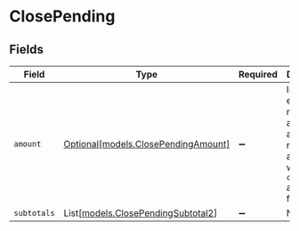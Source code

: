 # ClosePending


## Fields

| Field                                                                                             | Type                                                                                              | Required                                                                                          | Description                                                                                       |
| ------------------------------------------------------------------------------------------------- | ------------------------------------------------------------------------------------------------- | ------------------------------------------------------------------------------------------------- | ------------------------------------------------------------------------------------------------- |
| `amount`                                                                                          | [Optional[models.ClosePendingAmount]](../models/closependingamount.md)                            | :heavy_minus_sign:                                                                                | In v2 endpoints, monetary amounts are represented as objects with a `currency` and `value` field. |
| `subtotals`                                                                                       | List[[models.ClosePendingSubtotal2](../models/closependingsubtotal2.md)]                          | :heavy_minus_sign:                                                                                | N/A                                                                                               |